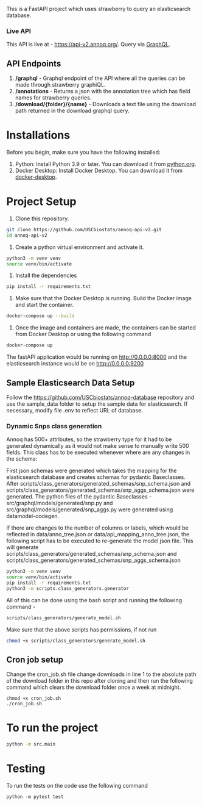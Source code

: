 This is a FastAPI project which uses strawberry to query an elasticsearch database.  

### Live API
This API is live at - https://api-v2.annoq.org/.  Query via <a href="https://api-v2.annoq.org/graphql">GraphQL</a>.

## API Endpoints
 1. **/graphql** - Graphql endpoint of the API where all the queries can be made through strawberry graphiQL.
 2. **/annotations** - Returns a json with the annotation tree which has field names for strawberry queries.
 3. **/download/{folder}/{name}** - Downloads a text file using the download path returned in the download graphql query.  

# Installations 
Before you begin, make sure you have the following installed:
1. Python: Install Python 3.9 or later. You can download it from [python.org](https://www.python.org/downloads/). 
2. Docker Desktop: Install Docker Desktop. You can download it from [docker-desktop](https://www.docker.com/products/docker-desktop/).

# Project Setup
1. Clone this repository.

```bash
git clone https://github.com/USCbiostats/annoq-api-v2.git
cd annoq-api-v2
```

1. Create a python virtual environment and activate it.

```bash
python3 -m venv venv
source venv/bin/activate
```

1. Install the dependencies

```bash
pip install -r requirements.txt
```

1. Make sure that the Docker Desktop is running. Build the Docker image and start the container.

```bash
docker-compose up --build
```

1. Once the image and containers are made, the containers can be started from Docker Desktop or using the following command 

```bash
docker-compose up
```

The fastAPI application would be running on http://0.0.0.0:8000 and the elasticsearch instance would be on http://0.0.0.0:9200

## Sample Elasticsearch Data Setup

Follow the https://github.com/USCbiostats/annoq-database repository and use the sample_data folder to setup the sample data for elasticsearch.  If necessary, modify file .env to reflect URL of database. 


### Dynamic Snps class generation

Annoq has 500+ attributes, so the strawberry type for it had to be generated dynamically as it would not make sense to manually write 500 fields. This class has to be executed whenever where are any changes in the schema:

First json schemas were generated which takes the mapping for the elasticsearch database and creates schemas for pydantic Baseclasses. 
After scripts/class_generators/generated_schemas/snp_schema.json and scripts/class_generators/generated_schemas/snp_aggs_schema.json were generated. The python files of the pydantic Baseclasses - src/graphql/models/generated/snp.py and src/graphql/models/generated/snp_aggs.py were generated using datamodel-codegen.

If there are changes to the number of columns or labels, which would be reflected in data/anno_tree.json or data/api_mapping_anno_tree.json, the following script has to be executed to re-generate the model json file.   This will generate scripts/class_generators/generated_schemas/snp_schema.json and scripts/class_generators/generated_schemas/snp_aggs_schema.json

```bash
python3 -m venv venv
source venv/bin/activate
pip install -r requirements.txt
python3 -m scripts.class_generators.generator
```

All of this can be done using the bash script and running the following command - 

```bash
scripts/class_generators/generate_model.sh
```

Make sure that the above scripts has permissions, if not run 

```bash
chmod +x scripts/class_generators/generate_model.sh
```

## Cron job setup 
Change the cron_job.sh file change downloads in line 1 to the absolute path of the download folder in this repo after cloning and then run the following command which clears the download folder once a week at midnight.  
```
chmod +x cron_job.sh
./cron_job.sh
```

# To run the project

```bash
python -m src.main
```

# Testing
To run the tests on the code use the following command
```
python -m pytest test
```